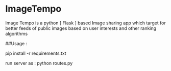ImageTempo
==========

Image Tempo is a python [ Flask ] based Image sharing app which target for better  feeds of public images based on user interests and other ranking algorithms 

##Usage :

pip install -r requirements.txt

run server as : 
			python routes.py 